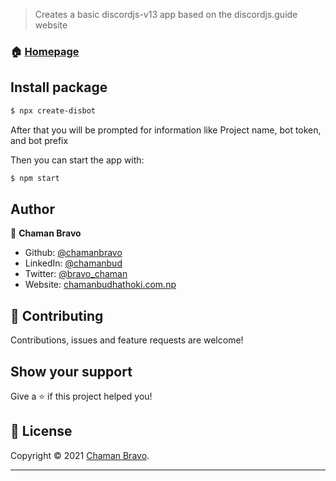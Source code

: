 > Creates a basic discordjs-v13 app based on the discordjs.guide website

### 🏠 [Homepage](https://github.com/chamanbravo/create-disbot#readme)

## Install package

```sh
$ npx create-disbot
```

After that you will be prompted for information like Project name, bot token, and bot prefix

Then you can start the app with:

```sh
$ npm start
```

## Author

👤 **Chaman Bravo**

- Github: [@chamanbravo](https://github.com/chamanbravo)
- LinkedIn: [@chamanbud](https://www.linkedin.com/in/chamanbud/)
- Twitter: [@bravo_chaman](https://twitter.com/bravo_chaman)
- Website: [chamanbudhathoki.com.np](http://chamanbudhathoki.com.np/)

## 🤝 Contributing

Contributions, issues and feature requests are welcome!

## Show your support

Give a ⭐️ if this project helped you!

## 📝 License

Copyright © 2021 [Chaman Bravo](https://github.com/chamanbravo).<br />

---
